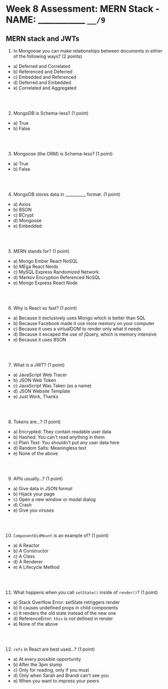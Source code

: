 # Week 8 Assessment: MERN Stack - NAME: ___________  `__/9`

## MERN stack and JWTs

1. In Mongoose you can make relationships between documents in either of the following ways? (2 points)

* a) Deferred and Correlated
* b) Referenced and Deferred
* c) Embedded and Referenced
* d) Deferred and Embedded
* e) Correlated and Aggregated

<br><br>

2. MongoDB is Schema-less? (1 point)

* a) True
* b) False

<br><br>

3. Mongoose (the ORM) is Schema-less? (1 point)

* a) True
* b) False

<br><br>

4. MongoDB stores data in __________ format. (1 point)

* a) Axios
* b) BSON
* c) BCrypt
* d) Mongoose
* e) Embedded

<br><br>

5. MERN stands for? (1 point)

* a) Mongo Ember React NoSQL
* b) MEga React Nerds
* c) MySQL Express Randomized Network
* d) Markov Encryption Referenced NoSQL
* e) Mongo Express React Node

<br><br>

6. Why is React so fast? (1 point)

* a) Because it exclusively uses Mongo which is better than SQL
* b) Because Facebook made it use more memory on your computer
* c) Because it uses a virtualDOM to render only what it needs
* d) Because it escaped the use of jQuery, which is memory intensive
* e) Because it uses BSON 

<br><br>

7. What is a JWT? (1 point)

* a) JavaScript Web Tracer
* b) JSON Web Token
* c) JavaScript Was Taken (as a name)
* d) JSON Website Template
* e) Just Work, Thanks

<br><br>

8. Tokens are...? (1 point)

* a) Encrypted: They contain readable user data
* b) Hashed: You can't read anything in them
* c) Plain Text: You shouldn't put any user data here
* d) Random Salts: Meaningless text
* e) None of the above

<br><br>

9. APIs usually...? (1 point)

* a) Give data in JSON format
* b) Hijack your page
* c) Open a new window or modal dialog
* d) Crash
* e) Give you viruses

<br><br>

10. `ComponentDidMount` is an example of? (1 point)

* a) A Reactor
* b) A Constructor
* c) A Class
* d) A Renderer
* e) A Lifecycle Method

<br><br>

11. What happens when you call `setState()` inside of `render()`? (1 point)

* a) Stack Overflow Error: setState retriggers render 
* b) It causes undefined props in child components
* c) It renders the old state instead of the new one 
* d) ReferenceError: `this` is not defined in render
* e) None of the above

<br><br>

12. `refs` in React are best used...? (1 point)

* a) At every possible opportunity
* b) After the 3pm slump
* c) Only for reading, only if you must
* d) Only when Sarah and Brandi can't see you
* e) When you want to impress your peers



